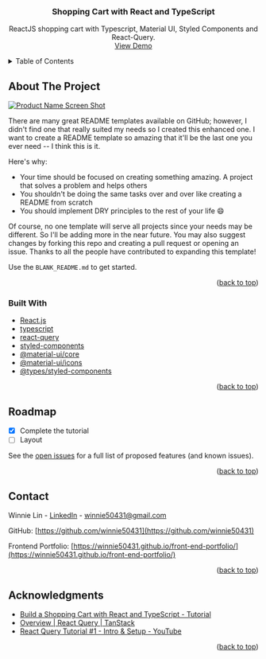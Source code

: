 <div id="top"></div>

<!-- PROJECT LOGO -->
<br />
<div align="center">

  <h3 align="center">Shopping Cart with React and TypeScript</h3>

  <p align="center">
     ReactJS shopping cart with Typescript, Material UI, Styled Components and React-Query.
    <br />
    <a href="https://winnie50431.github.io/react-shopping-cart/">View Demo</a>
  </p>
</div>

<!-- TABLE OF CONTENTS -->
<details>
  <summary>Table of Contents</summary>
  <ol>
    <li>
      <a href="#about-the-project">About The Project</a>
      <ul>
        <li><a href="#built-with">Built With</a></li>
      </ul>
    </li>
    <li>
      <a href="#getting-started">Getting Started</a>
      <ul>
        <li><a href="#prerequisites">Prerequisites</a></li>
        <li><a href="#installation">Installation</a></li>
      </ul>
    </li>
    <li><a href="#usage">Usage</a></li>
    <li><a href="#roadmap">Roadmap</a></li>
    <li><a href="#contributing">Contributing</a></li>
    <li><a href="#license">License</a></li>
    <li><a href="#contact">Contact</a></li>
    <li><a href="#acknowledgments">Acknowledgments</a></li>
  </ol>
</details>

<!-- ABOUT THE PROJECT -->

## About The Project

[![Product Name Screen Shot][product-screenshot]](https://res.cloudinary.com/responsivebreakpoints/image/upload/c_scale,w_717/v1640420156/react-shopping-cart_whole_qiydwi.png)

There are many great README templates available on GitHub; however, I didn't find one that really suited my needs so I created this enhanced one. I want to create a README template so amazing that it'll be the last one you ever need -- I think this is it.

Here's why:

- Your time should be focused on creating something amazing. A project that solves a problem and helps others
- You shouldn't be doing the same tasks over and over like creating a README from scratch
- You should implement DRY principles to the rest of your life :smile:

Of course, no one template will serve all projects since your needs may be different. So I'll be adding more in the near future. You may also suggest changes by forking this repo and creating a pull request or opening an issue. Thanks to all the people have contributed to expanding this template!

Use the `BLANK_README.md` to get started.

<p align="right">(<a href="#top">back to top</a>)</p>

### Built With

- [React.js](https://reactjs.org/)
- [typescript]()
- [react-query](https://www.npmjs.com/package/react-query)
- [styled-components](https://www.npmjs.com/package/styled-components)
- [@material-ui/core](https://www.npmjs.com/package/@material-ui/core)
- [@material-ui/icons](https://www.npmjs.com/package/@material-ui/icons)
- [@types/styled-components](https://www.npmjs.com/package/@types/styled-components)

<p align="right">(<a href="#top">back to top</a>)</p>

<!-- ROADMAP -->

## Roadmap

- [x] Complete the tutorial
- [ ] Layout

See the [open issues](https://github.com/othneildrew/Best-README-Template/issues) for a full list of proposed features (and known issues).

<p align="right">(<a href="#top">back to top</a>)</p>

<!-- CONTACT -->

## Contact

Winnie Lin - [LinkedIn](https://www.linkedin.com/in/huei-ying-lin-5850a61aa/) - winnie50431@gmail.com

GitHub: [https://github.com/winnie50431](https://github.com/winnie50431)

Frontend Portfolio: [https://winnie50431.github.io/front-end-portfolio/](https://winnie50431.github.io/front-end-portfolio/)

<p align="right">(<a href="#top">back to top</a>)</p>

<!-- ACKNOWLEDGMENTS -->

## Acknowledgments

- [Build a Shopping Cart with React and TypeScript - Tutorial](https://www.youtube.com/watch?v=sfmL6bGbiN8&list=WL&index=3)
- [Overview | React Query | TanStack](https://react-query.tanstack.com/overview)
- [React Query Tutorial #1 - Intro & Setup - YouTube](https://www.youtube.com/watch?v=x1rQ61otgtU&list=PL4cUxeGkcC9jpi7Ptjl5b50p9gLjOFani&index=2)

<p align="right">(<a href="#top">back to top</a>)</p>

<!-- MARKDOWN LINKS & IMAGES -->
<!-- https://www.markdownguide.org/basic-syntax/#reference-style-links -->

[contributors-shield]: https://img.shields.io/github/contributors/othneildrew/Best-README-Template.svg?style=for-the-badge
[product-screenshot]: https://res.cloudinary.com/responsivebreakpoints/image/upload/c_scale,w_717/v1640420156/react-shopping-cart_whole_qiydwi.png
